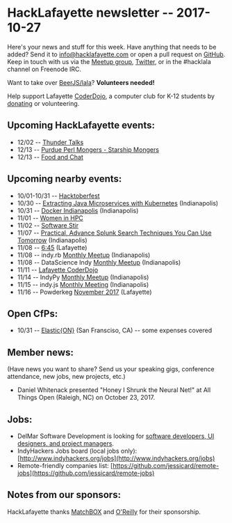 # HackLafayette newsletter -- 2017-10-27

Here's your news and stuff for this week. Have anything that needs to be added? Send it to info@hacklafayette.com or open a pull request on [GitHub](https://github.com/hacklafayette/newsletter). Keep in touch with us via the [Meetup group](https://www.meetup.com/hacklafayette/), [Twitter](https://twitter.com/hacklafayette), or in the #hacklala channel on Freenode IRC.

Want to take over [BeerJS/lala](https://github.com/beerjs/lala)? **Volunteers needed!**

Help support Lafayette [CoderDojo](http://www.greaterlafayettecommerce.com/greater-lafayette-coder-dojo), a computer club for K-12 students by [donating](https://www.generosity.com/education-fundraising/be-a-bit-in-our-byte) or volunteering.

## Upcoming HackLafayette events:
* 12/02 -- [Thunder Talks](https://www.meetup.com/hacklafayette/events/242833850/)
* 12/13 -- [Purdue Perl Mongers - Starship Mongers](https://www.meetup.com/hacklafayette/events/244256130/)
* 12/13 -- [Food and Chat](https://www.meetup.com/hacklafayette/events/244255880/)

## Upcoming nearby events:
* 10/01-10/31 -- [Hacktoberfest](https://blog.digitalocean.com/hacktoberfest-2017/)
* 10/30 -- [Extracting Java Microservices with Kubernetes](https://www.meetup.com/Indianapolis-Java-User-Group/events/244451644/) (Indianapolis)
* 10/31 -- [Docker Indianapolis](https://www.meetup.com/Docker-Indianapolis/events/243650521/) (Indianapolis)
* 11/01 -- [Women in HPC](https://purdue.qualtrics.com/jfe/form/SV_eKdoZZvlcRGZzCZ) 
* 11/02 -- [Software Stir](https://www.facebook.com/events/277508122756795/)
* 11/07 -- [Practical, Advance Splunk Search Techniques You Can Use Tomorrow](https://www.meetup.com/Indianapolis-Splunk-Users-Group/events/244511688/) (Indianapolis)
* 11/08 -- [6:45](https://www.facebook.com/events/1764944957138608/) (Lafayette)
* 11/08 -- indy.rb [Monthly Meetup](https://www.meetup.com/indyrb/events/242436181/) (Indianapolis)
* 11/08 -- DataScience Indy [Monthly Meetup](https://www.meetup.com/dsindy/events/243398155/) (Indianapolis)
* 11/11 -- [Lafayette CoderDojo](https://www.eventbrite.com/e/lafayette-coderdojo-tickets-27123344654)
* 11/14 -- IndyPy [Monthly Meetup](https://www.meetup.com/indypy/events/243754572/) (Indianapolis)
* 11/15 -- indy.js [Monthly Meeting](https://www.meetup.com/indyjs/events/242064432/) (Indianapolis)
* 11/16 -- Powderkeg [November 2017](https://www.meetup.com/powderkeg-greaterlala/events/244455165/) (Lafayette)

## Open CfPs:
* 10/31 -- [Elastic{ON}](https://www.elastic.co/elasticon/speak) (San Fransciso, CA) -- some expenses covered

## Member news:
(Have news you want to share? Send us your speaking gigs, conference attendance, new jobs, new projects, etc.)
* Daniel Whitenack presented "Honey I Shrunk the Neural Net!" at All Things Open (Raleigh, NC) on October 23, 2017.

## Jobs:
* DelMar Software Development is looking for [software developers, UI designers, and project managers](http://www.delmarsd.com/join).
* IndyHackers Jobs board (local jobs only): [http://www.indyhackers.org/jobs](http://www.indyhackers.org/jobs)
* Remote-friendly companies list: [https://github.com/jessicard/remote-jobs](https://github.com/jessicard/remote-jobs)

## Notes from our sponsors:

HackLafayette thanks [MatchBOX](http://matchboxstudio.org/) and [O'Reilly](http://www.oreilly.com/) for their sponsorship.
